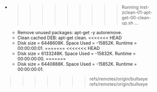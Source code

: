 * >>>>>>>>> Running inst-zclean-01-apt-get-00-clean-up.sh ...
  * Remove unused packages: apt-get -y autoremove.
  * Clean cached DEB: apt-get clean.
<<<<<<< HEAD
  * Disk size = 6448608K. Space Used = -15852K. Runtime = 00:00:00:01.
=======
<<<<<<< HEAD
  * Disk size = 6133248K. Space Used = -15832K. Runtime = 00:00:00:00.
=======
  * Disk size = 6440888K. Space Used = -15852K. Runtime = 00:00:00:01.
>>>>>>> refs/remotes/origin/bullseye
>>>>>>> refs/remotes/origin/bullseye
